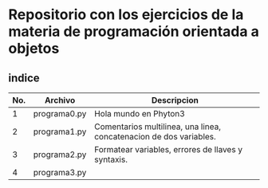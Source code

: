 # Repositorio con los ejercicios de la materia de programación orientada a objetos
## indice

|No.|Archivo|Descripcion|
|--|--|--|
|1|programa0.py|Hola mundo en Phyton3|
|2|programa1.py|Comentarios multilinea, una linea, concatenacion de dos variables.|
|3|programa2.py|Formatear variables, errores de llaves y syntaxis.|
|4|programa3.py||
